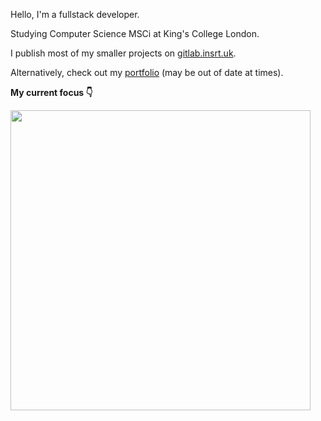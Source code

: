 Hello, I'm a fullstack developer.

Studying Computer Science MSCi at King's College London.

I publish most of my smaller projects on [gitlab.insrt.uk](https://gitlab.insrt.uk).

Alternatively, check out my [portfolio](https://insrt.uk/projects) (may be out of date at times).

**My current focus 👇**

[<img src="https://autumn.revolt.chat/attachments/T2aP669seOYxdBvbOOyiuowuxeIV389iAOe3hYPJKS/Motto%20(1).png" width="480" />](https://revolt.chat)
